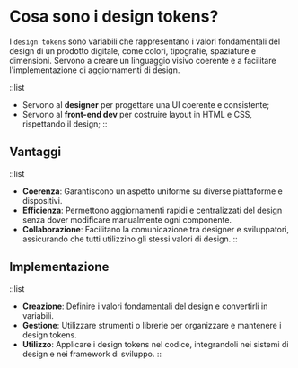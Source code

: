 # Cosa sono i design tokens?

I `design tokens` sono variabili che rappresentano i valori fondamentali del design di un prodotto digitale, come colori, tipografie, spaziature e dimensioni. Servono a creare un linguaggio visivo coerente e a facilitare l'implementazione di aggiornamenti di design.

::list
  - Servono al **designer** per progettare una UI coerente e consistente;
  - Servono al **front-end dev** per costruire layout in HTML e CSS, rispettando il design;
::

## Vantaggi
::list
  - **Coerenza**: Garantiscono un aspetto uniforme su diverse piattaforme e dispositivi.
  - **Efficienza**: Permettono aggiornamenti rapidi e centralizzati del design senza dover modificare manualmente ogni componente.
  - **Collaborazione**: Facilitano la comunicazione tra designer e sviluppatori, assicurando che tutti utilizzino gli stessi valori di design.
::


## Implementazione
::list
- **Creazione**: Definire i valori fondamentali del design e convertirli in variabili.
- **Gestione**: Utilizzare strumenti o librerie per organizzare e mantenere i design tokens.
- **Utilizzo**: Applicare i design tokens nel codice, integrandoli nei sistemi di design e nei framework di sviluppo.
::
